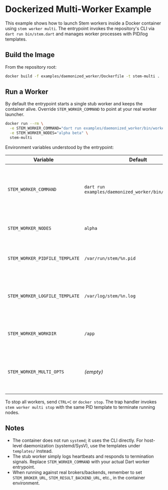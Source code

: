 # Dockerized Multi-Worker Example

This example shows how to launch Stem workers inside a Docker container using
`stem worker multi`. The entrypoint invokes the repository's CLI via
`dart run bin/stem.dart` and manages worker processes with PID/log templates.

## Build the Image

From the repository root:

```bash
docker build -f examples/daemonized_worker/Dockerfile -t stem-multi .
```

## Run a Worker

By default the entrypoint starts a single stub worker and keeps the container
alive. Override `STEM_WORKER_COMMAND` to point at your real worker launcher.

```bash
docker run --rm \
  -e STEM_WORKER_COMMAND="dart run examples/daemonized_worker/bin/worker.dart" \
  -e STEM_WORKER_NODES="alpha beta" \
  stem-multi
```

Environment variables understood by the entrypoint:

| Variable | Default | Purpose |
| -------- | ------- | ------- |
| `STEM_WORKER_COMMAND` | `dart run examples/daemonized_worker/bin/worker.dart` | Command executed for each node (passed via `--command-line`). |
| `STEM_WORKER_NODES` | `alpha` | Space-separated node names. |
| `STEM_WORKER_PIDFILE_TEMPLATE` | `/var/run/stem/%n.pid` | PID file template (supports `%n`, `%h`, `%I`, `%d`). |
| `STEM_WORKER_LOGFILE_TEMPLATE` | `/var/log/stem/%n.log` | Log file template used by `stem worker multi start`. |
| `STEM_WORKER_WORKDIR` | `/app` | Working directory for launched processes. |
| `STEM_WORKER_MULTI_OPTS` | *(empty)* | Extra arguments forwarded to `stem worker multi start`. |

To stop all workers, send `CTRL+C` or `docker stop`. The trap handler invokes
`stem worker multi stop` with the same PID template to terminate running nodes.

## Notes

- The container does not run `systemd`; it uses the CLI directly. For
  host-level daemonization (systemd/SysV), use the templates under `templates/`
  instead.
- The stub worker simply logs heartbeats and responds to termination signals.
  Replace `STEM_WORKER_COMMAND` with your actual Dart worker entrypoint.
- When running against real brokers/backends, remember to set `STEM_BROKER_URL`,
  `STEM_RESULT_BACKEND_URL`, etc., in the container environment.
